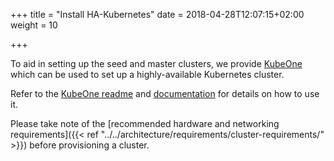 +++
title = "Install HA-Kubernetes"
date = 2018-04-28T12:07:15+02:00
weight = 10

+++

To aid in setting up the seed and master clusters, we provide [KubeOne](https://github.com/kubermatic/kubeone/) which can be used to set up a highly-available Kubernetes cluster.

Refer to the [KubeOne readme](https://github.com/kubermatic/kubeone/) and [documentation](https://docs.kubermatic.com/kubeone/master/) for details on
how to use it.

Please take note of the [recommended hardware and networking requirements]({{< ref "../../architecture/requirements/cluster-requirements/" >}}) before provisioning a cluster.
